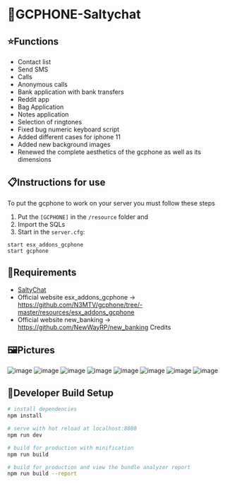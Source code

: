 # 📱GCPHONE-Saltychat

## ⭐Functions
- Contact list
- Send SMS
- Calls
- Anonymous calls
- Bank application with bank transfers
- Reddit app
- Bag Application
- Notes application
- Selection of ringtones
- Fixed bug numeric keyboard script
- Added different cases for iphone 11
- Added new background images
- Renewed the complete aesthetics of the gcphone as well as its dimensions

## 📋Instructions for use
To put the gcphone to work on your server you must follow these steps

1. Put the `[GCPHONE]` in the `/resource` folder and 
2. Import the SQLs
3. Start in the `server.cfg`:
```
start esx_addons_gcphone
start gcphone
```

## 🧱Requirements
- [SaltyChat](https://github.com/v10networkscom/saltychat-fivem)
- Official website esx_addons_gcphone -> https://github.com/N3MTV/gcphone/tree/-master/resources/esx_addons_gcphone
- Official website new_banking -> https://github.com/NewWayRP/new_banking
Credits


## 🖼️Pictures
![image](https://user-images.githubusercontent.com/33089217/115770796-6ee36c80-a3ad-11eb-93ee-e1329c6deb2d.png)
![image](https://user-images.githubusercontent.com/33089217/115770764-625f1400-a3ad-11eb-82db-87a3607a0d7a.png)
![image](https://user-images.githubusercontent.com/33089217/115770807-71de5d00-a3ad-11eb-868b-2fd7b4170682.png)
![image](https://user-images.githubusercontent.com/33089217/115770826-79056b00-a3ad-11eb-88d3-1f9ac2fb42f5.png)
![image](https://user-images.githubusercontent.com/33089217/115770835-7c98f200-a3ad-11eb-96f7-d22c7817ac88.png)
![image](https://user-images.githubusercontent.com/33089217/115770846-7f93e280-a3ad-11eb-9b12-47ff88a17614.png)
![image](https://user-images.githubusercontent.com/33089217/115770853-828ed300-a3ad-11eb-83c9-d95cc99d7e29.png)
![image](https://user-images.githubusercontent.com/33089217/115770857-84589680-a3ad-11eb-9257-bebc20c44746.png)


## 🔧Developer Build Setup
``` bash
# install dependencies
npm install

# serve with hot reload at localhost:8080
npm run dev

# build for production with minification
npm run build

# build for production and view the bundle analyzer report
npm run build --report
```